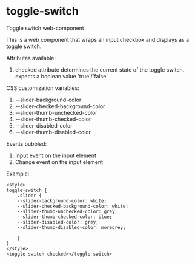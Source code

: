 # toggle-switch
Toggle switch web-component

This is a web component that wraps an input checkbox and displays
as a toggle switch.

Attributes available:
1. checked attribute determines the current state of the toggle switch.
    expects a boolean value 'true'/'false'

CSS customization variables:
1. --slider-background-color
2. --slider-checked-background-color
3. --slider-thumb-unchecked-color
4. --slider-thumb-checked-color
5. --slider-disabled-color
6. --slider-thumb-disabled-color



Events bubbled:
1. Input event on the input element
2. Change event on the input element

Example:
```
<style>
toggle-switch {
    .slider {
    --slider-background-color: white;
    --slider-checked-background-color: white;
    --slider-thumb-unchecked-color: grey;
    --slider-thumb-checked-color: blue;
    --slider-disabled-color: grey;
    --slider-thumb-disabled-color: moregrey;

    }
}
</style>
<toggle-switch checked></toggle-switch>
  ```